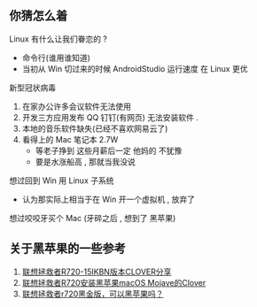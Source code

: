 ## 你猜怎么着

Linux 有什么让我们眷恋的 ? 
* 命令行(谁用谁知道)
* 当初从 Win 切过来的时候 AndroidStudio 运行速度 在 Linux 更优

新型冠状病毒
1. 在家办公许多会议软件无法使用
2. 开发三方应用发布 QQ 钉钉(有网页) 无法安装软件 .
3. 本地的音乐软件缺失(已经不喜欢网易云了)
4. 看得上的 Mac 笔记本 2.7W
    * 等老子挣到 这些月薪后一定 他妈的 不犹豫
    * 要是水涨船高 , 那就当我没说 


想过回到 Win 用 Linux 子系统
* 认为那实际上相当于在 Win 开一个虚拟机 , 放弃了


想过咬咬牙买个 Mac (牙碎之后 , 想到了 黑苹果)


## 关于黑苹果的一些参考

1. [联想拯救者R720-15IKBN版本CLOVER分享](https://www.jianshu.com/p/eb5478fd8969)
2. [联想拯救者R720安装黑苹果macOS Mojave的Clover](https://github.com/KangJinChen/Hackintosh-Lenovo-R720)
3. [联想拯救者r720黑金版，可以黑苹果吗？](https://www.zhihu.com/question/295139005)



